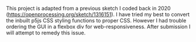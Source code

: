 This project is adapted from a previous sketch I coded back in 2020 (https://openprocessing.org/sketch/1316151). I have tried my best to convert the inbuilt p5js CSS styling functions to proper CSS. However I had trouble ordering the GUI in a flexbox div for web-responsiveness. After submission I will attempt to remedy this issue.